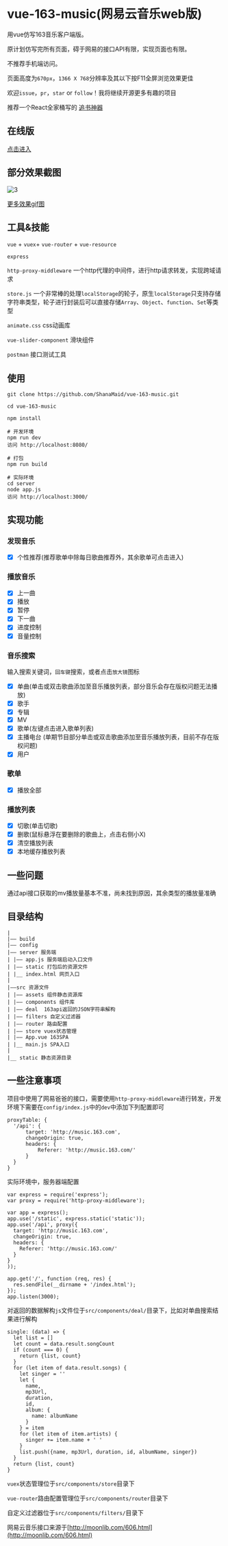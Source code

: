 # vue-163-music(网易云音乐web版)
用vue仿写163音乐客户端版。

原计划仿写完所有页面，碍于网易的接口API有限，实现页面也有限。

不推荐手机端访问。

页面高度为`670px`，`1366 X 768`分辨率及其以下按F11全屏浏览效果更佳

欢迎`issue`，`pr`，`star` or `follow`！我将继续开源更多有趣的项目

推荐一个React全家桶写的 [追书神器](https://github.com/ShanaMaid/oho-reader)

## 在线版
[点击进入](http://www.shanamaid.top:3000/)

## 部分效果截图
![3](screenshot/3.gif)

[更多效果gif图](screenshot/)

## 工具&技能
`vue` + `vuex`+ `vue-router` + `vue-resource`

`express`

`http-proxy-middleware` 一个http代理的中间件，进行http请求转发，实现跨域请求

`store.js` 一个非常棒的处理`localStorage`的轮子，原生`localStorage`只支持存储字符串类型，轮子进行封装后可以直接存储`Array`、`Object`、`function`、`Set`等类型

`animate.css` css动画库

`vue-slider-component` 滑块组件

`postman` 接口测试工具

## 使用
```
git clone https://github.com/ShanaMaid/vue-163-music.git

cd vue-163-music

npm install 

# 开发环境
npm run dev
访问 http://localhost:8080/

# 打包
npm run build

# 实际环境
cd server
node app.js
访问 http://localhost:3000/
```

## 实现功能
### 发现音乐
- [x] 个性推荐(推荐歌单中除每日歌曲推荐外，其余歌单可点击进入)

### 播放音乐
- [x] 上一曲
- [x] 播放
- [x] 暂停
- [x] 下一曲
- [x] 进度控制
- [x] 音量控制

### 音乐搜索
输入搜索关键词，`回车键`搜索，或者点击`放大镜`图标
- [x] 单曲(单击或双击歌曲添加至音乐播放列表，部分音乐会存在版权问题无法播放)
- [x] 歌手
- [x] 专辑
- [x] MV
- [x] 歌单(左键点击进入歌单列表)
- [x] 主播电台 (单期节目部分单击或双击歌曲添加至音乐播放列表，目前不存在版权问题)
- [x] 用户

### 歌单
- [x] 播放全部

### 播放列表
- [x] 切歌(单击切歌)
- [x] 删歌(鼠标悬浮在要删除的歌曲上，点击右侧小X)
- [x] 清空播放列表
- [x] 本地缓存播放列表

## 一些问题
通过api接口获取的mv播放量基本不准，尚未找到原因，其余类型的播放量准确

## 目录结构
```
|
|—— build 
|—— config
|—— server 服务端
| |—— app.js 服务端启动入口文件
| |—— static 打包后的资源文件
| |__ index.html 网页入口
|
|——src 资源文件
| |—— assets 组件静态资源库
| |—— components 组件库
| |—— deal  163api返回的JSON字符串解构
| |—— filters 自定义过滤器
| |—— router 路由配置
| |—— store vuex状态管理
| |—— App.vue 163SPA
| |__ main.js SPA入口
|
|__ static 静态资源目录

```

## 一些注意事项
项目中使用了网易爸爸的接口，需要使用`http-proxy-middleware`进行转发，开发环境下需要在`config/index.js`中的`dev`中添加下列配置即可
```
proxyTable: {
  '/api': {
      target: 'http://music.163.com',
      changeOrigin: true,
      headers: {
          Referer: 'http://music.163.com/'
      }
  }
}
```

实际环境中，服务器端配置
```
var express = require('express');
var proxy = require('http-proxy-middleware');

var app = express();
app.use('/static', express.static('static'));
app.use('/api', proxy({
  target: 'http://music.163.com', 
  changeOrigin: true, 
  headers: {
    Referer: 'http://music.163.com/'
  }
}
));

app.get('/', function (req, res) {
  res.sendFile(__dirname + '/index.html');
});
app.listen(3000);
```

对返回的数据解构`js`文件位于`src/components/deal/`目录下，比如对单曲搜索结果进行解构
```
single: (data) => {
  let list = []
  let count = data.result.songCount
  if (count === 0) {
    return {list, count}
  }
  for (let item of data.result.songs) {
    let singer = ''
    let {
      name,
      mp3Url,
      duration,
      id,
      album: {
        name: albumName
      }
    } = item
    for (let item of item.artists) {
      singer += item.name + ' '
    }
    list.push({name, mp3Url, duration, id, albumName, singer})
  }
  return {list, count}
}
```

`vuex`状态管理位于`src/components/store`目录下

`vue-router`路由配置管理位于`src/components/router`目录下

自定义过滤器位于`src/components/filters/`目录下

网易云音乐接口来源于[http://moonlib.com/606.html](http://moonlib.com/606.html)


